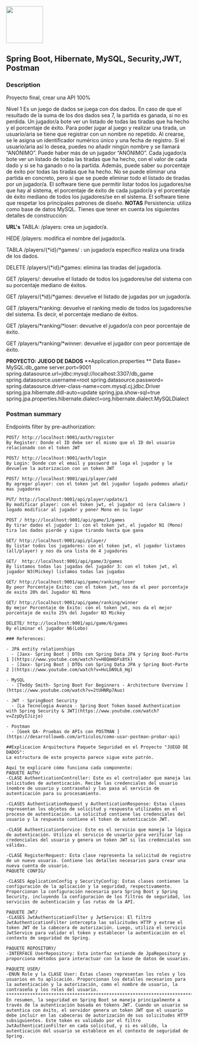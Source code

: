 # 
<p >
  <img src="src/main/resources/images/logos.png" width="100" />

</p>

## Spring Boot, Hibernate, MySQL, Security,JWT, Postman

### Description

Proyecto final, crear una API 100%

Nivel 1
Es un juego de dados se juega con dos dados. En caso de que el resultado de la suma de los dos dados sea 7, la partida es ganada, si no es perdida. Un jugador/a bote ver un listado de todas las tiradas que ha hecho y el porcentaje de éxito.
Para poder jugar al juego y realizar una tirada, un usuario/aria se tiene que registrar con un nombre no repetido. Al crearse, se le asigna un identificador numérico único y una fecha de registro. Si el usuario/aria así lo desea, puedes no añadir ningún nombre y se llamará “ANÓNIMO”. Puede haber más de un jugador “ANÓNIMO”.
Cada jugador/a bote ver un listado de todas las tiradas que ha hecho, con el valor de cada dado y si se ha ganado o no la partida. Además, puede saber su porcentaje de éxito por todas las tiradas que ha hecho.
No se puede eliminar una partida en concreto, pero sí que se puede eliminar todo el listado de tiradas por un jugador/a.
El software tiene que permitir listar todos los jugadores/se que hay al sistema, el porcentaje de éxito de cada jugador/a y el porcentaje de éxito mediano de todos los jugadores/se en el sistema.
El software tiene que respetar los principales patrones de diseño.
**NOTAS**
Persistencia: utiliza como base de datos MySQL. 
Tienes que tener en cuenta los siguientes detalles de construcción:

**URL's** 
TABLA: /players: crea un jugador/a.

HEDE /players: modifica el nombre del jugador/a.

TABLA /players/{*id}/*games/ : un jugador/a específico realiza una tirada de los dados.

DELETE /players/{*id}/*games: elimina las tiradas del jugador/a.

GET /players/: devuelve el listado de todos los jugadores/se del sistema con su porcentaje mediano de éxitos.

GET /players/{*id}/*games: devuelve el listado de jugadas por un jugador/a.

GET /players/*ranking: devuelve el ranking medio de todos los jugadores/se del sistema. Es decir, el porcentaje mediano de éxitos.

GET /players/*ranking/*loser: devuelve el jugador/a con peor porcentaje de éxito.

GET /players/*ranking/*winner: devuelve el jugador con peor porcentaje de éxito.

**PROYECTO: JUEGO DE DADOS** 
**Application.properties **
Data Base= MySQL:db_game
server.port=9001
spring.datasource.url=jdbc:mysql://localhost:3307/db_game
spring.datasource.username=root
spring.datasource.password=
spring.datasource.driver-class-name=com.mysql.cj.jdbc.Driver
spring.jpa.hibernate.ddl-auto=update
spring.jpa.show-sql=true
spring.jpa.properties.hibernate.dialect=org.hibernate.dialect.MySQLDialect

### Postman summary 
Endpoints filter by pre-authorization:
```
POST/ http://localhost:9001/auth/register
By Register: Donde el ID debe ser el mismo que el ID del usuario relacionado con el token JWT

POST/ http://localhost:9001/auth/login
By Login: Donde con el email y password se loga el jugador y le devuelve la autorizacion con un token JWT

POST/ http://localhost:9001/api/player/add
By agregar player: con el token jwt del jugador logado podemos añadir mas jugadores

PUT/ http://localhost:9001/api/player/update/1
By modificar player: con el token jwt, el jugador n1 (era Calimero ) logado modificar al jugador y poner Mono en su lugar

POST / http://localhost:9001/api/game/1/games
By tirar dados el jugador 1: con el token jwt, el jugador N1 (Mono) tira los dados pierde y sigue tirando hasta que gana

GET/ http://localhost:9001/api/player/
By listar todos los jugadores: con el token jwt, el jugador listamos (all/player) y nos da una lista de 4 jugadores

GET/  http://localhost:9001/api/game/3/games
By listamos todas las jugadas del jugador 3: con el token jwt, el jugador N3(Mickey) listamos todas las jugadas

GET/ http://localhost:9001/api/game/ranking/loser
By peor Porcentaje Exito: con el token jwt, nos da el peor porcentaje de exito 20% del Jugador N1 Mono

GET/ http://localhost:9001/api/game/ranking/winner
By mejor Porcentaje de Exito: con el token jwt, nos da el mejor porcentaje de exito 25% del Jugador N3 Mickey

DELETE/ http://localhost:9001/api/game/6/games
By eliminar el jugador N6(Lobo)

### References:

- JPA entity relationships
  - [Jaxx- Spring Boot | DTOs con Spring Data JPA y Spring Boot-Parte 1 ](https://www.youtube.com/watch?v=H8QmmbFs8tk)
  - [Jaxx- Spring Boot | DTOs con Spring Data JPA y Spring Boot-Parte 2 ](https://www.youtube.com/watch?v=HvLbN9L6_Hg)

- MySQL
  - [Teddy Smith- Spring Boot For Beginners - Architecture Overview ] (https://www.youtube.com/watch?v=2tUHNRp7Auo)

- JWT - SpringBoot Security
  - [La Tecnologia Avanza - Spring Boot Token based Authentication with Spring Security & JWT](https://www.youtube.com/watch?v=ZzpDyIJizjo)

- Postman
  - [Geek QA- Pruebas de APIs con POSTMAN ](https://desarrolloweb.com/articulos/como-usar-postman-probar-api)
  
##Explicacion Arquitectura Paquete Seguridad en el Proyecto "JUEGO DE DADOS":
La estructura de este proyecto parece sigue este patrón.

Aquí te explicaré cómo funciona cada componente:
PAQUETE AUTH/
-CLASE AuthenticationController: Este es el controlador que maneja las solicitudes de autenticación. Recibe las credenciales del usuario (nombre de usuario y contraseña) y las pasa al servicio de autenticación para su procesamiento.

-CLASES AuthenticationRequest y AuthenticationResponse: Estas clases representan los objetos de solicitud y respuesta utilizados en el proceso de autenticación. La solicitud contiene las credenciales del usuario y la respuesta contiene el token de autenticación JWT.

-CLASE AuthenticationService: Este es el servicio que maneja la lógica de autenticación. Utiliza el servicio de usuario para verificar las credenciales del usuario y genera un token JWT si las credenciales son válidas.

-CLASE RegisterRequest: Esta clase representa la solicitud de registro de un nuevo usuario. Contiene los detalles necesarios para crear una nueva cuenta de usuario.
PAQUETE CONFIG/

-CLASES ApplicationConfig y SecurityConfig: Estas clases contienen la configuración de la aplicación y la seguridad, respectivamente. Proporcionan la configuración necesaria para Spring Boot y Spring Security, incluyendo la configuración de los filtros de seguridad, los servicios de autenticación y las rutas de la API.

PAQUETE JWT/
-CLASES JwtAuthenticationFilter y JwtService: El filtro JwtAuthenticationFilter intercepta las solicitudes HTTP y extrae el token JWT de la cabecera de autorización. Luego, utiliza el servicio JwtService para validar el token y establecer la autenticación en el contexto de seguridad de Spring.

PAQUETE REPOSITORY/
-INTERFACE UserRepository: Esta interfaz extiende de JpaRepository y proporciona métodos para interactuar con la base de datos de usuarios.

PAQUETE USER/
-ENUN Role y la CLASE User: Estas clases representan los roles y los usuarios en tu aplicación. Proporcionan los detalles necesarios para la autenticación y la autorización, como el nombre de usuario, la contraseña y los roles del usuario.
*********************************************************************************************************************************************************************************
En resumen, la seguridad en Spring Boot se maneja principalmente a través de la autenticación basada en tokens JWT. Cuando un usuario se autentica con éxito, el servidor genera un token JWT que el usuario debe incluir en las cabeceras de autorización de sus solicitudes HTTP subsiguientes. Este token es validado por el filtro JwtAuthenticationFilter en cada solicitud, y si es válido, la autenticación del usuario se establece en el contexto de seguridad de Spring.



